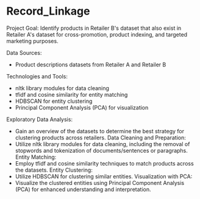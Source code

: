 # Record_Linkage
Project Goal: Identify products in Retailer B's dataset that also exist in Retailer A's dataset for cross-promotion, product indexing, and targeted marketing purposes.

Data Sources:
- Product descriptions datasets from Retailer A and Retailer B

Technologies and Tools:
- nltk library modules for data cleaning
- tfidf and cosine similarity for entity matching
- HDBSCAN for entity clustering
- Principal Component Analysis (PCA) for visualization

Exploratory Data Analysis:
- Gain an overview of the datasets to determine the best strategy for clustering products across retailers.
Data Cleaning and Preparation:
- Utilize nltk library modules for data cleaning, including the removal of stopwords and tokenization of documents/sentences or paragraphs.
Entity Matching:
- Employ tfidf and cosine similarity techniques to match products across the datasets.
Entity Clustering:
- Utilize HDBSCAN for clustering similar entities.
Visualization with PCA:
- Visualize the clustered entities using Principal Component Analysis (PCA) for enhanced understanding and interpretation.
